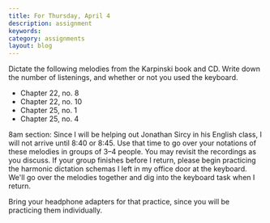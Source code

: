 ```yaml
---
title: For Thursday, April 4
description: assignment
keywords: 
category: assignments
layout: blog
---
```


Dictate the following melodies from the Karpinski book and CD. Write down the number of listenings, and whether or not you used the keyboard.

- Chapter 22, no. 8  
- Chapter 22, no. 10  
- Chapter 25, no. 1  
- Chapter 25, no. 4

8am section: Since I will be helping out Jonathan Sircy in his English class, I will not arrive until 8:40 or 8:45. Use that time to go over your notations of these melodies in groups of 3–4 people. You may revisit the recordings as you discuss. If your group finishes before I return, please begin practicing the harmonic dictation schemas I left in my office door at the keyboard. We'll go over the melodies together and dig into the keyboard task when I return.

Bring your headphone adapters for that practice, since you will be practicing them individually.